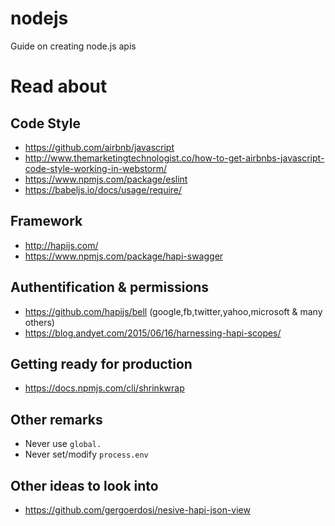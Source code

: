 # nodejs
Guide on creating node.js apis

Read about
==========


Code Style
----------
* https://github.com/airbnb/javascript
* http://www.themarketingtechnologist.co/how-to-get-airbnbs-javascript-code-style-working-in-webstorm/
* https://www.npmjs.com/package/eslint
* https://babeljs.io/docs/usage/require/


Framework
---------
* http://hapijs.com/
* https://www.npmjs.com/package/hapi-swagger


Authentification & permissions
----------------
* https://github.com/hapijs/bell (google,fb,twitter,yahoo,microsoft & many others)
* https://blog.andyet.com/2015/06/16/harnessing-hapi-scopes/


Getting ready for production
----------------------------
* https://docs.npmjs.com/cli/shrinkwrap



Other remarks
-------------
* Never use `global.`
* Never set/modify `process.env`

Other ideas to look into
--------------------
* https://github.com/gergoerdosi/nesive-hapi-json-view

